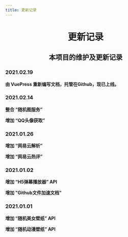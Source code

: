 ```yaml
---
title: 更新记录
---
```


<center>
<h1>更新记录</h1>

<h2>本项目的维护及更新记录</h2>
</center>


<h3>2021.02.19</h3>
<p><strong>由 VuePress 重新编写文档，托管在Github，现已上线。</strong></p>

<h3>2021.02.14</h3>
<p><strong>整合 “随机图服务” </strong></p>
<p><strong>增加 “QQ头像获取” </strong></p>

<h3>2021.01.26</h3>
<p><strong>增加 “网易云解析”</strong></p>
<p><strong>增加 “网易云热评”</strong></p>

<h3>2021.01.02</h3>
<p><strong>增加 “H5弹幕播放器” API</strong></p>
<p><strong>增加 "Github文件加速文档"</strong></p>

<h3>2021.01.01</h3>
<p><strong>增加 “随机美女壁纸” API</strong></p>
<p><strong>增加 “随机动漫壁纸” API</strong></p>